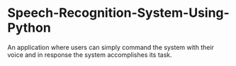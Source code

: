 # Speech-Recognition-System-Using-Python
An application where users can simply command the system with their voice and in response the system accomplishes its task.
